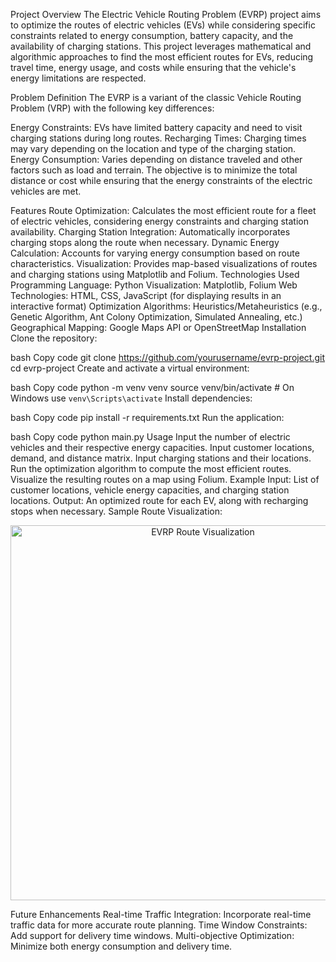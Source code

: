 Project Overview
The Electric Vehicle Routing Problem (EVRP) project aims to optimize the routes of electric vehicles (EVs) while considering specific constraints related to energy consumption, battery capacity, and the availability of charging stations. This project leverages mathematical and algorithmic approaches to find the most efficient routes for EVs, reducing travel time, energy usage, and costs while ensuring that the vehicle's energy limitations are respected.

Problem Definition
The EVRP is a variant of the classic Vehicle Routing Problem (VRP) with the following key differences:

Energy Constraints: EVs have limited battery capacity and need to visit charging stations during long routes.
Recharging Times: Charging times may vary depending on the location and type of the charging station.
Energy Consumption: Varies depending on distance traveled and other factors such as load and terrain.
The objective is to minimize the total distance or cost while ensuring that the energy constraints of the electric vehicles are met.

Features
Route Optimization: Calculates the most efficient route for a fleet of electric vehicles, considering energy constraints and charging station availability.
Charging Station Integration: Automatically incorporates charging stops along the route when necessary.
Dynamic Energy Calculation: Accounts for varying energy consumption based on route characteristics.
Visualization: Provides map-based visualizations of routes and charging stations using Matplotlib and Folium.
Technologies Used
Programming Language: Python
Visualization: Matplotlib, Folium
Web Technologies: HTML, CSS, JavaScript (for displaying results in an interactive format)
Optimization Algorithms: Heuristics/Metaheuristics (e.g., Genetic Algorithm, Ant Colony Optimization, Simulated Annealing, etc.)
Geographical Mapping: Google Maps API or OpenStreetMap
Installation
Clone the repository:

bash
Copy code
git clone https://github.com/yourusername/evrp-project.git
cd evrp-project
Create and activate a virtual environment:

bash
Copy code
python -m venv venv
source venv/bin/activate  # On Windows use `venv\Scripts\activate`
Install dependencies:

bash
Copy code
pip install -r requirements.txt
Run the application:

bash
Copy code
python main.py
Usage
Input the number of electric vehicles and their respective energy capacities.
Input customer locations, demand, and distance matrix.
Input charging stations and their locations.
Run the optimization algorithm to compute the most efficient routes.
Visualize the resulting routes on a map using Folium.
Example
Input: List of customer locations, vehicle energy capacities, and charging station locations.
Output: An optimized route for each EV, along with recharging stops when necessary.
Sample Route Visualization:
<p align="center"> <img src="path_to_image/evrp_route_example.png" alt="EVRP Route Visualization" width="600"/> </p>
Future Enhancements
Real-time Traffic Integration: Incorporate real-time traffic data for more accurate route planning.
Time Window Constraints: Add support for delivery time windows.
Multi-objective Optimization: Minimize both energy consumption and delivery time.
